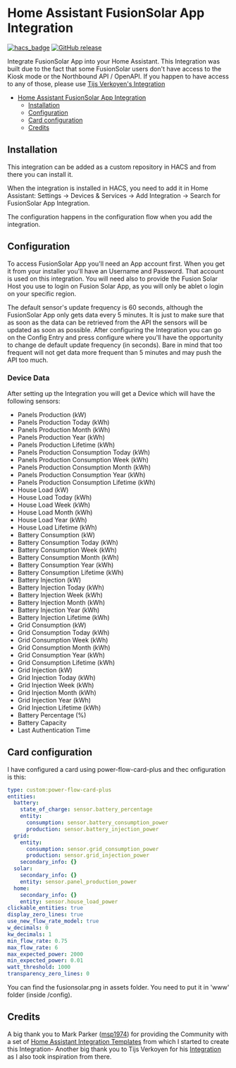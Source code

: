 # Home Assistant FusionSolar App Integration

[![hacs_badge](https://img.shields.io/badge/HACS-Default-41BDF5.svg)](https://github.com/hacs/integration)
[![GitHub release](https://img.shields.io/github/release/hcraveiro/Home-Assistant-FusionSolar-App.svg)](https://github.com/hcraveiro/Home-Assistant-FusionSolar-App/releases/)

Integrate FusionSolar App into your Home Assistant. This Integration was built due to the fact that some FusionSolar users don't have access to the Kiosk mode or the Northbound API / OpenAPI. If you happen to have access to any of those, please use [Tijs Verkoyen's Integration](https://github.com/tijsverkoyen/HomeAssistant-FusionSolar) 

- [Home Assistant FusionSolar App Integration](#home-assistant-fusionsolar-app-integration)
    - [Installation](#installation)
    - [Configuration](#configuration)
    - [Card configuration](#card-configuration)
    - [Credits](#credits)

## Installation

This integration can be added as a custom repository in HACS and from there you can install it.

When the integration is installed in HACS, you need to add it in Home Assistant: Settings → Devices & Services → Add Integration → Search for FusionSolar App Integration.

The configuration happens in the configuration flow when you add the integration.

## Configuration

To access FusionSolar App you'll need an App account first. When you get it from your installer you'll have an Username and Password. That account is used on this integration. You will need also to provide the Fusion Solar Host you use to login on Fusion Solar App, as you will only be ablet o login on your specific region.

The default sensor's update frequency is 60 seconds, although the FusionSolar App only gets data every 5 minutes. It is just to make sure that as soon as the data can be retrieved from the API the sensors will be updated as soon as possible. After configuring the Integration you can go on the Config Entry and press configure where you'll have the opportunity to change de default update frequency (in seconds). Bare in mind that too frequent will not get data more frequent than 5 minutes and may push the API too much.


### Device Data

After setting up the Integration you will get a Device which will have the following sensors:
* Panels Production (kW)
* Panels Production Today (kWh)
* Panels Production Month (kWh)
* Panels Production Year (kWh)
* Panels Production Lifetime (kWh)
* Panels Production Consumption Today (kWh)
* Panels Production Consumption Week (kWh)
* Panels Production Consumption Month (kWh)
* Panels Production Consumption Year (kWh)
* Panels Production Consumption Lifetime (kWh)
* House Load (kW)
* House Load Today (kWh)
* House Load Week (kWh)
* House Load Month (kWh)
* House Load Year (kWh)
* House Load Lifetime (kWh)
* Battery Consumption (kW)
* Battery Consumption Today (kWh)
* Battery Consumption Week (kWh)
* Battery Consumption Month (kWh)
* Battery Consumption Year (kWh)
* Battery Consumption Lifetime (kWh)
* Battery Injection (kW)
* Battery Injection Today (kWh)
* Battery Injection Week (kWh)
* Battery Injection Month (kWh)
* Battery Injection Year (kWh)
* Battery Injection Lifetime (kWh)
* Grid Consumption (kW)
* Grid Consumption Today (kWh)
* Grid Consumption Week (kWh)
* Grid Consumption Month (kWh)
* Grid Consumption Year (kWh)
* Grid Consumption Lifetime (kWh)
* Grid Injection (kW)
* Grid Injection Today (kWh)
* Grid Injection Week (kWh)
* Grid Injection Month (kWh)
* Grid Injection Year (kWh)
* Grid Injection Lifetime (kWh)
* Battery Percentage (%)
* Battery Capacity
* Last Authentication Time

## Card configuration

I have configured a card using power-flow-card-plus and thec onfiguration is this:

```yaml
type: custom:power-flow-card-plus
entities:
  battery:
    state_of_charge: sensor.battery_percentage
    entity:
      consumption: sensor.battery_consumption_power
      production: sensor.battery_injection_power
  grid:
    entity:
      consumption: sensor.grid_consumption_power
      production: sensor.grid_injection_power
    secondary_info: {}
  solar:
    secondary_info: {}
    entity: sensor.panel_production_power
  home:
    secondary_info: {}
    entity: sensor.house_load_power
clickable_entities: true
display_zero_lines: true
use_new_flow_rate_model: true
w_decimals: 0
kw_decimals: 1
min_flow_rate: 0.75
max_flow_rate: 6
max_expected_power: 2000
min_expected_power: 0.01
watt_threshold: 1000
transparency_zero_lines: 0
```

You can find the fusionsolar.png in assets folder. You need to put it in 'www' folder (inside /config).

## Credits

A big thank you to Mark Parker ([msp1974](https://github.com/msp1974)) for providing the Community with a set of [Home Assistant Integration Templates](https://github.com/msp1974/HAIntegrationExamples) from which I started to create this Integration-
Another big thank you to Tijs Verkoyen for his [Integration](https://github.com/tijsverkoyen/HomeAssistant-FusionSolar) as I also took inspiration from there.
